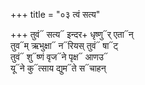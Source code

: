 +++
title = "०३ त्वं सत्य"

+++
तुवं᳓ सत्य᳓ इन्दर+ धृष्णु᳓र् एता᳓न्  
तुव᳓म् ऋभुक्षा᳓ न᳓रियस् तुवं᳓ षा᳓ट्  
तुवं᳓ शु᳓ष्णं वृज᳓ने पृक्ष᳓ आणउ᳓  
यू᳓ने कु᳓त्साय द्युम᳓ते स᳓चाहन्